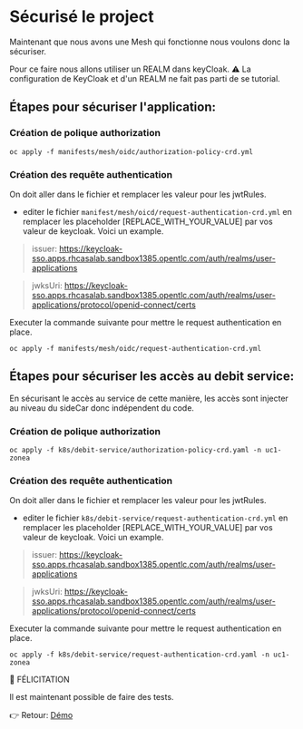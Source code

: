 # Sécurisé le project

Maintenant que nous avons une Mesh qui fonctionne nous voulons donc la sécuriser.

Pour ce faire nous allons utiliser un REALM dans keyCloak. 
:warning: La configuration de KeyCloak et d'un REALM ne fait pas parti de se tutorial.

## Étapes pour sécuriser l'application:

### Création de polique authorization
```
oc apply -f manifests/mesh/oidc/authorization-policy-crd.yml
```

### Création des requête authentication

On doit aller dans le fichier et remplacer les valeur pour les jwtRules.

* editer le fichier  `manifest/mesh/oicd/request-authentication-crd.yml` en remplacer les placeholder [REPLACE_WITH_YOUR_VALUE] par vos valeur de keycloak. Voici un example.

> issuer: https://keycloak-sso.apps.rhcasalab.sandbox1385.opentlc.com/auth/realms/user-applications

> jwksUri: https://keycloak-sso.apps.rhcasalab.sandbox1385.opentlc.com/auth/realms/user-applications/protocol/openid-connect/certs


Executer la commande suivante pour mettre le request authentication en place.
```
oc apply -f manifests/mesh/oidc/request-authentication-crd.yml
```

## Étapes pour sécuriser les accès au debit service:

En sécurisant le accès au service de cette manière, les accès sont injecter au niveau du sideCar donc indépendent du code.

### Création de polique authorization
```
oc apply -f k8s/debit-service/authorization-policy-crd.yaml -n uc1-zonea
```

### Création des requête authentication

On doit aller dans le fichier et remplacer les valeur pour les jwtRules.

* editer le fichier  `k8s/debit-service/request-authentication-crd.yml` en remplacer les placeholder [REPLACE_WITH_YOUR_VALUE] par vos valeur de keycloak. Voici un example.

> issuer: https://keycloak-sso.apps.rhcasalab.sandbox1385.opentlc.com/auth/realms/user-applications

> jwksUri: https://keycloak-sso.apps.rhcasalab.sandbox1385.opentlc.com/auth/realms/user-applications/protocol/openid-connect/certs


Executer la commande suivante pour mettre le request authentication en place.
```
oc apply -f k8s/debit-service/request-authentication-crd.yaml -n uc1-zonea
```


:tada: FÉLICITATION

Il est maintenant possible de faire des tests.

:point_right: Retour: [Démo](../README.md#demo)